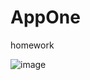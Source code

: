 # AppOne
homework

![image](https://github.com/rr-Razor/AppOne/bob/master/images/20181207203344.png)
